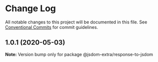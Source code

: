 # Change Log

All notable changes to this project will be documented in this file.
See [Conventional Commits](https://conventionalcommits.org) for commit guidelines.

## 1.0.1 (2020-05-03)

**Note:** Version bump only for package @jsdom-extra/response-to-jsdom
